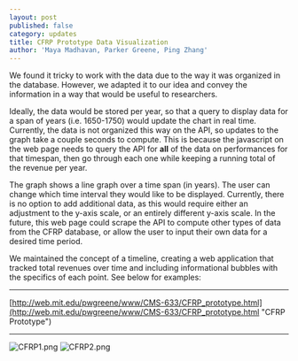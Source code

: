 ```yaml
---
layout: post
published: false
category: updates
title: CFRP Prototype Data Visualization
author: 'Maya Madhavan, Parker Greene, Ping Zhang'
---
```

We found it tricky to work with the data due to the way it was organized in the database. However, we adapted it to our idea and convey the information in a way that would be useful to researchers. 

Ideally, the data would be stored per year, so that a query to display data for a span of years (i.e. 1650-1750) would update the chart in real time. Currently, the data is not organized this way on the API, so updates to the graph take a couple seconds to compute. This is because the javascript on the web page needs to query the API for **all** of the data on performances for that timespan, then go through each one while keeping a running total of the revenue per year.

The graph shows a line graph over a time span (in years). The user can change which time interval they would like to be displayed. Currently, there is no option to add additional data, as this would require either an adjustment to the y-axis scale, or an entirely different y-axis scale. In the future, this web page could scrape the API to compute other types of data from the CFRP database, or allow the user to input their own data for a desired time period.

We maintained the concept of a timeline, creating a web application that tracked total revenues over time and including informational bubbles with the specifics of each point. See below for examples:

****

[http://web.mit.edu/pwgreene/www/CMS-633/CFRP_prototype.html](http://web.mit.edu/pwgreene/www/CMS-633/CFRP_prototype.html "CFRP Prototype")


****

![CFRP1.png]({{site.baseurl}}/assets/CFRP1.png)
![CFRP2.png]({{site.baseurl}}/assets/CFRP2.png)

